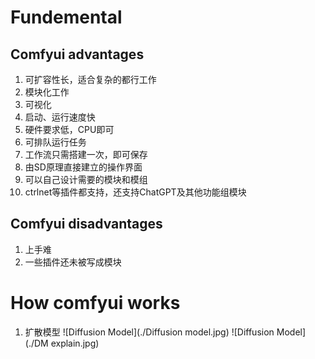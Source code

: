 # Fundemental 
## Comfyui advantages
1. 可扩容性长，适合复杂的都行工作
2. 模块化工作
3. 可视化
4. 启动、运行速度快
5. 硬件要求低，CPU即可
6. 可排队运行任务
7. 工作流只需搭建一次，即可保存
8. 由SD原理直接建立的操作界面
9. 可以自己设计需要的模块和模组
10. ctrlnet等插件都支持，还支持ChatGPT及其他功能组模块
## Comfyui disadvantages
1. 上手难
2. 一些插件还未被写成模块

# How comfyui works
1. 扩散模型
![Diffusion Model](./Diffusion model.jpg)
![Diffusion Model](./DM explain.jpg)


